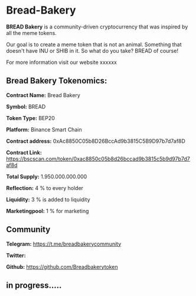 # Bread-Bakery

**BREAD Bakery** is a community-driven cryptocurrency that was inspired by all the meme tokens. 

Our goal is to create a meme token that is not an animal. Something that doesn't have INU or SHIB in it. So what do you take? BREAD of course!

For more information visit our website xxxxxx




## Bread Bakery Tokenomics:

**Contract Name:** Bread Bakery

**Symbol:** BREAD

**Token Type:** BEP20

**Platform:** Binance Smart Chain

**Contract address:** 0xAc8850C05b8D26BccAd9b3815C5B9D97b7d7af8D

**Contract Link:** https://bscscan.com/token/0xac8850c05b8d26bccad9b3815c5b9d97b7d7af8d

**Total Supply:** 1.950.000.000.000

**Reflection:** 4 % to every holder

**Liquidity:** 3 % is added to liquidity
  
**Marketingpool:** 1 % for marketing

 
 

## Community

**Telegram:** https://t.me/breadbakerycommunity

**Twitter:**

**Github:** https://github.com/Breadbakerytoken



## in progress.....
